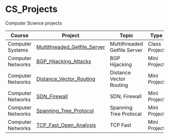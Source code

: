 # CS_Projects
Computer Science projects

|Course|Project|Topic|Type|
|---|-----|--------|-----|
| Computer Systems | [Multithreaded_Getfile_Server](https://github.com/ck2w/CS_Projects/tree/main/Multithreaded_Getfile_Server/) | Multithreaded Getfile Server | Class Project | 
| Computer Networks | [BGP_Hijacking_Attacks](https://github.com/ck2w/CS_Projects/tree/main/BGP_Hijacking_Attacks/) | BGP Hijacking | Mini Project | 
| Computer Networks | [Distance_Vector_Routing](https://github.com/ck2w/CS_Projects/tree/main/Distance_Vector_Routing/) | Distance Vector Routing | Mini Project |
| Computer Networks | [SDN_Firewall](https://github.com/ck2w/CS_Projects/tree/main/SDN_Firewall/) | SDN; Firewall | Mini Project |
| Computer Networks | [Spanning_Tree_Protocol](https://github.com/ck2w/CS_Projects/tree/main/Spanning_Tree_Protocol/) | Spanning Tree Protocal | Mini Project |
| Computer Networks | [TCP_Fast_Open_Analysis](https://github.com/ck2w/CS_Projects/tree/main/TCP_Fast_Open_Analysis/) | TCP Fast | Mini Project |